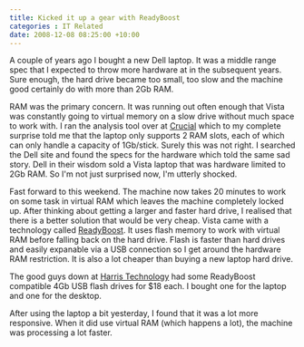 ```yaml
---
title: Kicked it up a gear with ReadyBoost
categories : IT Related
date: 2008-12-08 08:25:00 +10:00
---
```


 A couple of years ago I bought a new Dell laptop. It was a middle range spec that I expected to throw more hardware at in the subsequent years. Sure enough, the hard drive became too small, too slow and the machine good certainly do with more than 2Gb RAM. 

 RAM was the primary concern. It was running out often enough that Vista was constantly going to virtual memory on a slow drive without much space to work with. I ran the analysis tool over at [Crucial][0] which to my complete surprise told me that the laptop only supports 2 RAM slots, each of which can only handle a capacity of 1Gb/stick. Surely this was not right. I searched the Dell site and found the specs for the hardware which told the same sad story. Dell in their wisdom sold a Vista laptop that was hardware limited to 2Gb RAM. So I'm not just surprised now, I'm utterly shocked. 

<!--more-->

 Fast forward to this weekend. The machine now takes 20 minutes to work on some task in virtual RAM which leaves the machine completely locked up. After thinking about getting a larger and faster hard drive, I realised that there is a better solution that would be very cheap. Vista came with a technology called [ReadyBoost][1]. It uses flash memory to work with virtual RAM before falling back on the hard drive. Flash is faster than hard drives and easily expanable via a USB connection so I get around the hardware RAM restriction. It is also a lot cheaper than buying a new laptop hard drive. 

 The good guys down at [Harris Technology][2] had some ReadyBoost compatible 4Gb USB flash drives for $18 each. I bought one for the laptop and one for the desktop. 

 After using the laptop a bit yesterday, I found that it was a lot more responsive. When it did use virtual RAM (which happens a lot), the machine was processing a lot faster. 

[0]: http://www.crucial.com/
[1]: http://en.wikipedia.org/wiki/ReadyBoost
[2]: http://www.ht.com.au
